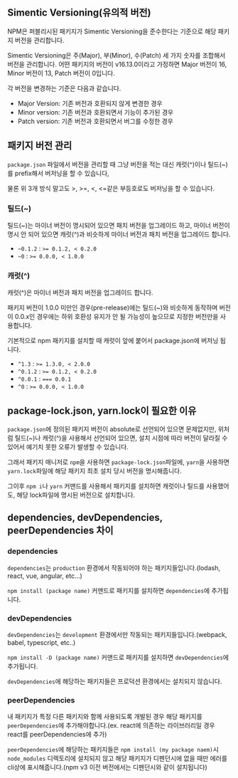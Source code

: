 ## Simentic Versioning(유의적 버전)

NPM은 퍼블리시된 패키지가 Simentic Versioning을 준수한다는 기준으로 해당 패키지 버전을 관리합니다.

Simentic Versioning은 주(Major), 부(Minor), 수(Patch) 세 가지 숫자를 조합해서 버전을 관리합니다. 어떤 패키지의 버전이 v16.13.0이라고 가정하면 Major 버전이 16, Minor 버전이 13, Patch 버전이 0입니다.

각 버전을 변경하는 기준은 다음과 같습니다.

- Major Version: 기존 버전과 호환되지 않게 변경한 경우
- Minor version: 기존 버전과 호환되면서 기능이 추가된 경우
- Patch version: 기존 버전과 호환되면서 버그를 수정한 경우

## 패키지 버전 관리

`package.json` 파일에서 버전을 관리할 때 그냥 버전을 적는 대신 캐럿(^)이나 틸드(~)를 prefix해서 버저닝을 할 수 있습니다,

물론 위 3개 방식 말고도 >, >=, <, <=같은 부등호로도 버저닝을 할 수 있습니다.

### 틸드(~)

틸드(~)는 마이너 버전이 명시되어 있으면 패치 버전을 업그레이드 하고, 마이너 버전이 명시 안 되어 있으면 캐럿(^)과 비슷하게 마이너 버전과 패치 버전을 업그레이드 합니다.

- `~0.1.2` : `>= 0.1.2, < 0.2.0`
- `~0` : `>= 0.0.0, < 1.0.0`

### 캐럿(^)

캐럿(^)은 마이너 버전과 패치 버전을 업그레이드 합니다.

패키지 버전이 1.0.0 미만인 경우(pre-release)에는 틸드(~)와 비슷하게 동작하며 버전이 0.0.x인 경우에는 하위 호환성 유지가 안 될 가능성이 높으므로 지정한 버전만을 사용합니다.

기본적으로 npm 패키지를 설치할 때 캐럿이 앞에 붙어서 package.json에 버저닝 됩니다.

- `^1.3` : `>= 1.3.0, < 2.0.0`
- `^0.1.2` : `>= 0.1.2, < 0.2.0`
- `^0.0.1` : `=== 0.0.1`
- `^0` : `>= 0.0.0, < 1.0.0`

## package-lock.json, yarn.lock이 필요한 이유

`package.json`에 정의된 패키지 버전이 absolute로 선언되어 있으면 문제없지만, 위처럼 틸드(~)나 캐럿(^)을 사용해서 선언되어 있으면, 설치 시점에 따라 버전이 달라질 수 있어서 예기치 못한 오류가 발생할 수 있습니다.

그래서 패키지 매니저로 `npm`을 사용하면 `package-lock.json`파일에, `yarn`을 사용하면 `yarn.lock`파일에 해당 패키지 최초 설치 당시 버전을 명시해줍니다.

그이후 `npm i`나 `yarn` 커맨드를 사용해서 패키지를 설치하면 캐럿이나 틸드를 사용했어도, 해당 lock파일에 명시된 버전으로 설치합니다.

## dependencies, devDependencies, peerDependencies 차이

### dependencies

`dependencies`는 `production` 환경에서 작동되어야 하는 패키지들입니다.(lodash, react, vue, angular, etc...)

`npm install (package name)` 커맨드로 패키지를 설치하면 `dependencies`에 추가됩니다.

### devDependencies

`devDependencies`는 `development` 환경에서만 작동되는 패키지들입니다.(webpack, babel, typescript, etc..)

`npm install -D (package name)` 커맨드로 패키지를 설치하면 `devDependencies`에 추가됩니다.

`devDependencies`에 해당하는 패키지들은 프로덕션 환경에서는 설치되지 않습니다.

### peerDependencies

내 패키지가 특정 다른 패키지와 함께 사용되도록 개발된 경우 해당 패키지를 `peerDependencies`에 추가해야합니다.(ex. react에 의존하는 라이브러리일 경우 react를 peerDependencies에 추가)

`peerDependencies`에 해당하는 패키지들은 `npm install (my package naem)`시 `node_modules` 디렉토리에 설치되지 않고 해당 패키지가 디펜던시에 없을 때만 에러를 cli상에 표시해줍니다.(npm v3 이전 버전에서는 디펜던시와 같이 설치됩니다)

